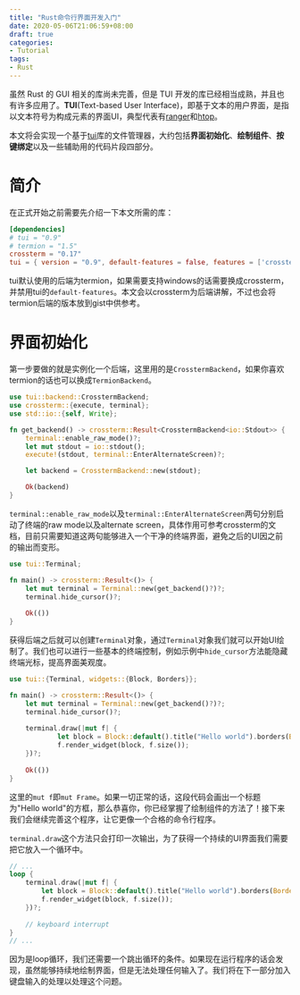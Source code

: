 ```yaml
---
title: "Rust命令行界面开发入门"
date: 2020-05-06T21:06:59+08:00
draft: true
categories:
- Tutorial
tags:
- Rust
---
```


虽然 Rust 的 GUI 相关的库尚未完善，但是 TUI 开发的库已经相当成熟，并且也有许多应用了。**TUI**(Text-based User Interface)，即基于文本的用户界面，是指以文本符号为构成元素的界面UI，典型代表有[ranger](https://github.com/ranger/ranger)和[htop](https://hisham.hm/htop/)。

本文将会实现一个基于[tui](https://docs.rs/tui/0.9.1/tui/index.html)库的文件管理器，大约包括**界面初始化**、**绘制组件**、**按键绑定**以及一些辅助用的代码片段四部分。

<!--more-->

# 简介

在正式开始之前需要先介绍一下本文所需的库：

```toml
[dependencies]
# tui = "0.9"
# termion = "1.5"
crossterm = "0.17"
tui = { version = "0.9", default-features = false, features = ['crossterm'] }
```

tui默认使用的后端为termion，如果需要支持windows的话需要换成crossterm，并禁用tui的`default-features`。本文会以crossterm为后端讲解，不过也会将termion后端的版本放到gist中供参考。

# 界面初始化

第一步要做的就是实例化一个后端，这里用的是`CrosstermBackend`，如果你喜欢termion的话也可以换成`TermionBackend`。

```rust
use tui::backend::CrosstermBackend;
use crossterm::{execute, terminal};
use std::io::{self, Write};

fn get_backend() -> crossterm::Result<CrosstermBackend<io::Stdout>> {
    terminal::enable_raw_mode()?;
    let mut stdout = io::stdout();
    execute!(stdout, terminal::EnterAlternateScreen)?;

    let backend = CrosstermBackend::new(stdout);

    Ok(backend)
}
```

`terminal::enable_raw_mode`以及`terminal::EnterAlternateScreen`两句分别启动了终端的raw mode以及alternate screen，具体作用可参考crossterm的文档，目前只需要知道这两句能够进入一个干净的终端界面，避免之后的UI因之前的输出而变形。

```rust
use tui::Terminal;

fn main() -> crossterm::Result<()> {
	let mut terminal = Terminal::new(get_backend()?)?;
	terminal.hide_cursor()?;
    
    Ok(())
}
```

获得后端之后就可以创建`Terminal`对象，通过`Terminal`对象我们就可以开始UI绘制了。我们也可以进行一些基本的终端控制，例如示例中`hide_cursor`方法能隐藏终端光标，提高界面美观度。

```rust
use tui::{Terminal, widgets::{Block, Borders}};

fn main() -> crossterm::Result<()> {
	let mut terminal = Terminal::new(get_backend()?)?;
	terminal.hide_cursor()?;
    
    terminal.draw(|mut f| {
            let block = Block::default().title("Hello world").borders(Borders::ALL);
            f.render_widget(block, f.size());
    })?;
    
    Ok(())
}

```

这里的`mut f`即`mut Frame`。如果一切正常的话，这段代码会画出一个标题为"Hello world"的方框，那么恭喜你，你已经掌握了绘制组件的方法了！接下来我们会继续完善这个程序，让它更像一个合格的命令行程序。

`terminal.draw`这个方法只会打印一次输出，为了获得一个持续的UI界面我们需要把它放入一个循环中。

```rust
// ...
loop {
	terminal.draw(|mut f| {
        let block = Block::default().title("Hello world").borders(Borders::ALL);
        f.render_widget(block, f.size());
	})?;
    
    // keyboard interrupt
}
// ...
```

因为是loop循环，我们还需要一个跳出循环的条件。如果现在运行程序的话会发现，虽然能够持续地绘制界面，但是无法处理任何输入了。我们将在下一部分加入键盘输入的处理以处理这个问题。